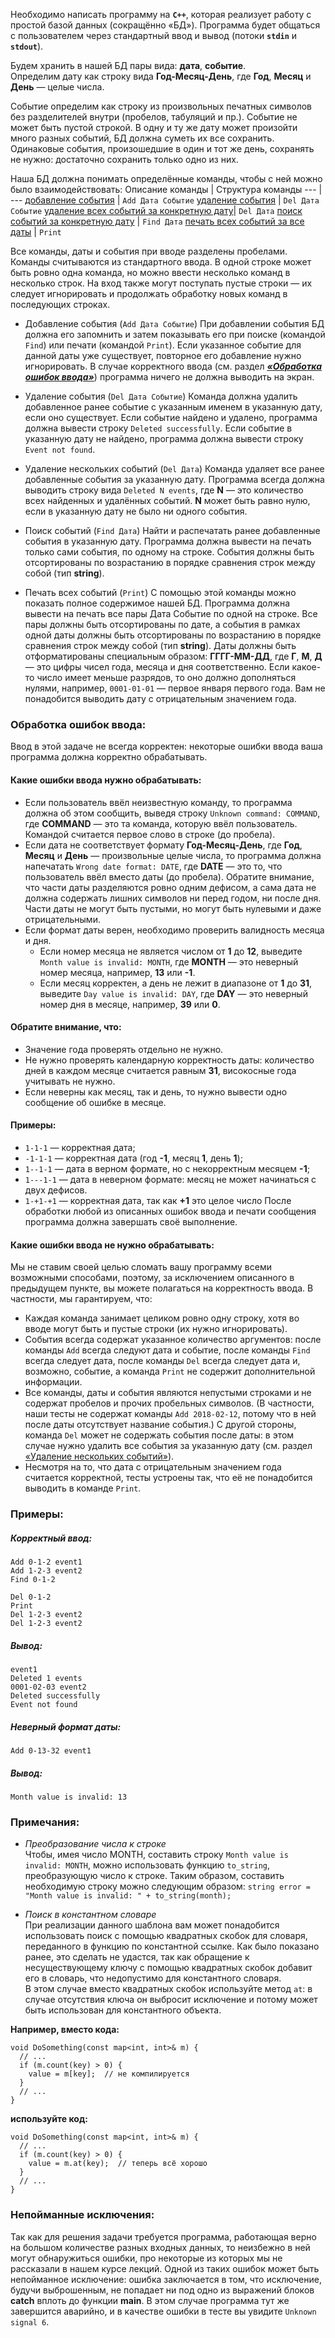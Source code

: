 Необходимо написать программу на **`С++`**, которая реализует работу с простой базой данных (сокращённо «БД»). Программа будет общаться с пользователем через стандартный ввод и вывод (потоки **`stdin`** и **`stdout`**).

Будем хранить в нашей БД пары вида: **дата**, **событие**.  
Определим дату как строку вида **Год-Месяц-День**, где **Год**, **Месяц** и **День** — целые числа. 

Событие определим как строку из произвольных печатных символов без разделителей внутри (пробелов, табуляций и пр.). Событие не может быть пустой строкой. В одну и ту же дату может произойти много разных событий, БД должна суметь их все сохранить. Одинаковые события, произошедшие в один и тот же день, сохранять не нужно: достаточно сохранить только одно из них.

Наша БД должна понимать определённые команды, чтобы с ней можно было взаимодействовать:
Описание команды                         | Структура команды
---                                      | ---
[добавление события](#comm1)                      | `Add Дата Событие`
[удаление события](#comm2)                        | `Del Дата Событие`
[удаление всех событий за конкретную дату](#comm3)| `Del Дата`
[поиск событий за конкретную дату](#comm4)        | `Find Дата`
[печать всех событий за все даты](#comm5)         | `Print`

Все команды, даты и события при вводе разделены пробелами. Команды считываются из стандартного ввода. В одной строке может быть ровно одна команда, но можно ввести несколько команд в несколько строк. На вход также могут поступать пустые строки — их следует игнорировать и продолжать обработку новых команд в последующих строках.   

- <a name="comm1">Добавление события (`Add Дата Событие`)
При добавлении события БД должна его запомнить и затем показывать его при поиске (командой `Find`) или печати (командой `Print`). Если указанное событие для данной даты уже существует, повторное его добавление нужно игнорировать. В случае корректного ввода (см. раздел [***«Обработка ошибок ввода»***](#error)) программа ничего не должна выводить на экран.</a>

- <a name="comm2">Удаление события (`Del Дата Событие`)
Команда должна удалить добавленное ранее событие с указанным именем в указанную дату, если оно существует. Если событие найдено и удалено, программа должна вывести строку `Deleted successfully`. Если событие в указанную дату не найдено, программа должна вывести строку `Event not found`.</a>

- <a name="comm3">Удаление нескольких событий (`Del Дата`)
Команда удаляет все ранее добавленные события за указанную дату. Программа всегда должна выводить строку вида `Deleted N events`, где **N** — это количество всех найденных и удалённых событий. **N** может быть равно нулю, если в указанную дату не было ни одного события.</a>

- <a name="comm4">Поиск событий (`Find Дата`)
Найти и распечатать ранее добавленные события в указанную дату. Программа должна вывести на печать только сами события, по одному на строке. События должны быть отсортированы по возрастанию в порядке сравнения строк между собой (тип **string**).</a>

- <a name="comm5">Печать всех событий (`Print`)
С помощью этой команды можно показать полное содержимое нашей БД. Программа должна вывести на печать все пары Дата Событие по одной на строке. Все пары должны быть отсортированы по дате, а события в рамках одной даты должны быть отсортированы по возрастанию в порядке сравнения строк между собой (тип **string**). Даты должны быть отформатированы специальным образом: **ГГГГ-ММ-ДД**, где **Г**, **М**, **Д** — это цифры чисел года, месяца и дня соответственно. Если какое-то число имеет меньше разрядов, то оно должно дополняться нулями, например, `0001-01-01` — первое января первого года. Вам не понадобится выводить дату с отрицательным значением года.</a>

### <a name="error">Обработка ошибок ввода:</a>  
Ввод в этой задаче не всегда корректен: некоторые ошибки ввода ваша программа должна корректно обрабатывать.

#### Какие ошибки ввода нужно обрабатывать:
-  Если пользователь ввёл неизвестную команду, то программа должна об этом сообщить, выведя строку `Unknown command: COMMAND`, где **COMMAND** — это та команда, которую ввёл пользователь. Командой считается первое слово в строке (до пробела).
-  Если дата не соответствует формату **Год-Месяц-День**, где **Год**, **Месяц** и **День** — произвольные целые числа, то программа должна напечатать `Wrong date format: DATE`, где **DATE** — это то, что пользователь ввёл вместо даты (до пробела). Обратите внимание, что части даты разделяются ровно одним дефисом, а сама дата не должна содержать лишних символов ни перед годом, ни после дня. Части даты не могут быть пустыми, но могут быть нулевыми и даже отрицательными.
-  Если формат даты верен, необходимо проверить валидность месяца и дня.
    - Если номер месяца не является числом от **1** до **12**, выведите `Month value is invalid: MONTH`, где **MONTH** — это неверный номер месяца, например, **13** или **-1**.
    - Если месяц корректен, а день не лежит в диапазоне от **1** до **31**, выведите `Day value is invalid: DAY`, где **DAY** — это неверный номер дня в месяце, например, **39** или **0**.

#### Обратите внимание, что:
- Значение года проверять отдельно не нужно.
- Не нужно проверять календарную корректность даты: количество дней в каждом месяце считается равным **31**, високосные года учитывать не нужно.
- Если неверны как месяц, так и день, то нужно вывести одно сообщение об ошибке в месяце.

#### Примеры:
- `1-1-1` — корректная дата;
- `-1-1-1` — корректная дата (год **-1**, месяц **1**, день **1**);
- `1--1-1` — дата в верном формате, но с некорректным месяцем **-1**;
- `1---1-1` — дата в неверном формате: месяц не может начинаться с двух дефисов.
- `1-+1-+1` — корректная дата, так как **+1** это целое число
После обработки любой из описанных ошибок ввода и печати сообщения программа должна завершать своё выполнение.

#### Какие ошибки ввода не нужно обрабатывать:
Мы не ставим своей целью сломать вашу программу всеми возможными способами, поэтому, за исключением описанного в предыдущем пункте, вы можете полагаться на корректность ввода. В частности, мы гарантируем, что:
- Каждая команда занимает целиком ровно одну строку, хотя во вводе могут быть и пустые строки (их нужно игнорировать).
- События всегда содержат указанное количество аргументов: после команды `Add` всегда следуют дата и событие, после команды `Find` всегда следует дата, после команды `Del` всегда следует дата и, возможно, событие, а команда `Print` не содержит дополнительной информации.
- Все команды, даты и события являются непустыми строками и не содержат пробелов и прочих пробельных символов. (В частности, наши тесты не содержат команды `Add 2018-02-12`, потому что в ней после даты отсутствует название события.) С другой стороны, команда `Del` может не содержать события после даты: в этом случае нужно удалить все события за указанную дату (см. раздел [«Удаление нескольких событий»](#comm3)).
- Несмотря на то, что дата с отрицательным значением года считается корректной, тесты устроены так, что её не понадобится выводить в команде `Print`.

### Примеры:

##### Корректный ввод:
```
Add 0-1-2 event1
Add 1-2-3 event2
Find 0-1-2

Del 0-1-2
Print
Del 1-2-3 event2
Del 1-2-3 event2
```

##### Вывод:
```
event1
Deleted 1 events
0001-02-03 event2
Deleted successfully
Event not found
```


##### Неверный формат даты:
```
Add 0-13-32 event1
```

##### Вывод:
```
Month value is invalid: 13
```

### Примечания:
- *Преобразование числа к строке*  
Чтобы, имея число MONTH, составить строку `Month value is invalid: MONTH`, можно использовать функцию `to_string`, преобразующую число к строке. Таким образом, составить необходимую строку можно следующим образом: 
```string error = "Month value is invalid: " + to_string(month);```

- *Поиск в константном словаре*  
При реализации данного шаблона вам может понадобится использовать поиск с помощью квадратных скобок для словаря, переданного в функцию по константной ссылке. Как было показано ранее, это сделать не удастся, так как обращение к несуществующему ключу с помощью квадратных скобок добавит его в словарь, что недопустимо для константного словаря.  
В этом случае вместо квадратных скобок используйте метод `at`: в случае отсутствия ключа он выбросит исключение и потому может быть использован для константного объекта.

**Например, вместо кода:**
```
void DoSomething(const map<int, int>& m) {
  // ...
  if (m.count(key) > 0) {
    value = m[key];  // не компилируется
  }
  // ...
}
```
**используйте код:**
```
void DoSomething(const map<int, int>& m) {
  // ...
  if (m.count(key) > 0) {
    value = m.at(key);  // теперь всё хорошо
  }
  // ...
}
```

### Непойманные исключения:
Так как для решения задачи требуется программа, работающая верно на большом количестве разных входных данных, то неизбежно в ней могут обнаружиться ошибки, про некоторые из которых мы не рассказали в нашем курсе лекций. Одной из таких ошибок может быть непойманное исключение: ошибка заключается в том, что исключение, будучи выброшенным, не попадает ни под одно из выражений блоков **catch** вплоть до функции **main**. В этом случае программа тут же завершится аварийно, и в качестве ошибки в тесте вы увидите `Unknown signal 6`.
